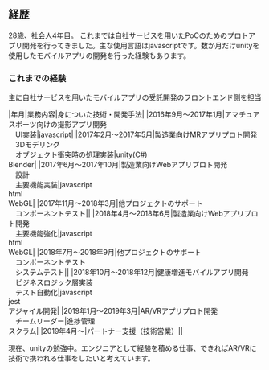 ## 経歴

28歳、社会人4年目。
これまでは自社サービスを用いたPoCのためのプロトアプリ開発を行ってきました。主な使用言語はjavascriptです。数か月だけunityを使用したモバイルアプリの開発を行った経験もあります。


### これまでの経験

主に自社サービスを用いたモバイルアプリの受託開発のフロントエンド側を担当


|年月|業務内容|身についた技術・開発手法|
|2016年9月～2017年1月|アマチュアスポーツ向けの撮影アプリ開発<br>　UI実装|javascript|
|2017年2月～2017年5月|製造業向けMRアプリプロト開発<br>　3Dモデリング<br>　オブジェクト衝突時の処理実装|unity(C#)<br>Blender|
|2017年6月～2017年10月|製造業向けWebアプリプロト開発<br>　設計<br>　主要機能実装|javascript<br>html<br>WebGL|
|2017年11月～2018年3月|他プロジェクトのサポート<br>　コンポーネントテスト||
|2018年4月～2018年6月|製造業向けWebアプリプロト開発<br>　主要機能強化|javascript<br>html<br>WebGL|
|2018年7月～2018年9月|他プロジェクトのサポート<br>　コンポーネントテスト<br>　システムテスト||
|2018年10月～2018年12月|健康増進モバイルアプリ開発<br>　ビジネスロジック層実装<br>　テスト自動化|javascript<br>jest<br>アジャイル開発|
|2019年1月～2019年3月|AR/VRアプリプロト開発<br>　チームリーダー|進捗管理<br>スクラム|
|2019年4月～|パートナー支援（技術営業）||

  
現在、unityの勉強中。エンジニアとして経験を積める仕事、できればAR/VRに技術で携われる仕事をしたいと考えています。